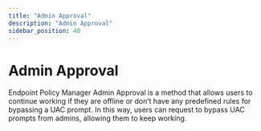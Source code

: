 ```yaml
---
title: "Admin Approval"
description: "Admin Approval"
sidebar_position: 40
---
```


# Admin Approval

Endpoint Policy Manager Admin Approval is a method that allows users to continue working if they are
offline or don’t have any predefined rules for bypassing a UAC prompt. In this way, users can
request to bypass UAC prompts from admins, allowing them to keep working.
